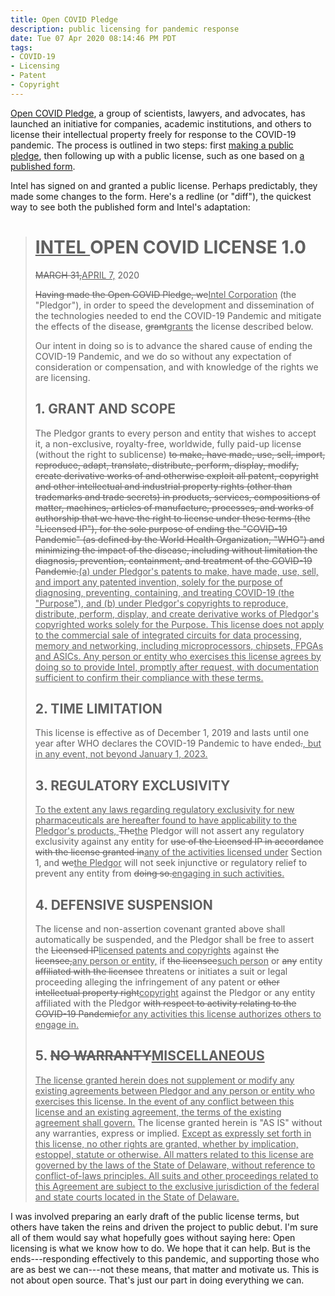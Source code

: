 ```yaml
---
title: Open COVID Pledge
description: public licensing for pandemic response
date: Tue 07 Apr 2020 08:14:46 PM PDT
tags:
- COVID-19
- Licensing
- Patent
- Copyright
---
```


[Open COVID Pledge](https://opencovidpledge.org/pledge/), a group of scientists, lawyers, and advocates, has launched an initiative for companies, academic institutions, and others to license their intellectual property freely for response to the COVID-19 pandemic.  The process is outlined in two steps: first [making a public pledge](https://opencovidpledge.org/pledge/), then following up with a public license, such as one based on [a published form](https://opencovidpledge.org/license/v1-0/).

Intel has signed on and granted a public license.  Perhaps predictably, they made some changes to the form.  Here's a redline (or "diff"), the quickest way to see both the published form and Intel's adaptation:

<blockquote>
<h1><ins>INTEL </ins>OPEN COVID LICENSE 1.0</h1>
<p><del>MARCH 31,</del><ins>APRIL 7,</ins> 2020</p>
<p><del>Having made the Open COVID Pledge, we</del><ins>Intel Corporation</ins> (the "Pledgor"), in order to speed the development and dissemination of the technologies needed to end the COVID-19 Pandemic and mitigate the effects of the disease, <del>grant</del><ins>grants</ins> the license described below.</p>
<p>Our intent in doing so is to advance the shared cause of ending the COVID-19 Pandemic, and we do so without any expectation of consideration or compensation, and with knowledge of the rights we are licensing.</p>
<h2>1. GRANT AND SCOPE</h2>
<p>The Pledgor grants to every person and entity that wishes to accept it, a non-exclusive, royalty-free, worldwide, fully paid-up license (without the right to sublicense) <del>to make, have made,  use, sell, import, reproduce, adapt, translate, distribute, perform, display, modify, create derivative works of and otherwise exploit all patent, copyright and other intellectual and industrial property rights (other than trademarks and trade secrets) in products, services, compositions of matter, machines, articles of manufacture, processes, and works of authorship that we have the right to license under these terms (the "Licensed IP"), for the sole purpose of ending the "COVID-19 Pandemic" (as defined by the World Health Organization, "WHO") and minimizing the impact of the disease, including without limitation the diagnosis, prevention, containment, and treatment of the COVID-19 Pandemic.</del><ins>(a) under Pledgor's patents to make, have made, use, sell, and import any patented invention, solely for the purpose of diagnosing, preventing, containing, and treating COVID-19 (the "Purpose"), and (b) under Pledgor's copyrights to reproduce, distribute, perform, display, and create derivative works of Pledgor's copyrighted works solely for the Purpose.  This license does not apply to the commercial sale of integrated circuits for data processing, memory and networking, including microprocessors, chipsets, FPGAs and ASICs.  Any person or entity who exercises this license agrees by doing so to provide Intel, promptly after request, with documentation sufficient to confirm their compliance with these terms.</ins></p>
<h2>2. TIME LIMITATION</h2>
<p>This license is effective as of December 1, 2019 and lasts until one year after WHO declares the COVID-19 Pandemic to have ended<del>.</del><ins>, but in any event, not beyond January 1, 2023.</ins></p>
<h2>3. REGULATORY EXCLUSIVITY</h2>
<p><ins>To the extent any laws regarding regulatory exclusivity for new pharmaceuticals are hereafter found to have applicability to the Pledgor's products, </ins><del>The</del><ins>the</ins> Pledgor will not assert any regulatory exclusivity against any entity for <del>use of the Licensed IP in accordance with the license granted in</del><ins>any of the activities licensed under</ins> Section 1, and <del>we</del><ins>the Pledgor</ins> will not seek injunctive or regulatory relief to prevent any entity from <del>doing so.</del><ins>engaging in such activities.</ins></p>
<h2>4. DEFENSIVE SUSPENSION</h2>
<p>The license and non-assertion covenant granted above shall automatically be suspended, and the Pledgor shall be free to assert the <del>Licensed IP</del><ins>licensed patents and copyrights</ins> against <del>the licensee,</del><ins>any person or entity,</ins> if <del>the licensee</del><ins>such person</ins> or <del>any</del> entity <del>affiliated with the licensee</del> threatens or initiates a suit or legal proceeding alleging the infringement of any patent or <del>other intellectual property right</del><ins>copyright</ins> against the Pledgor or any entity affiliated with the Pledgor <del>with respect to activity relating to the COVID-19 Pandemic</del><ins>for any activities this license authorizes others to engage in.</ins></p>
<h2>5. <del>NO WARRANTY</del><ins>MISCELLANEOUS</ins></h2>
<p><ins>The license granted herein does not supplement or modify any existing agreements between Pledgor and any person or entity who exercises this license.  In the event of any conflict between this license and an existing agreement, the terms of the existing agreement shall govern.</ins>  The license granted herein is "AS IS" without any warranties, express or implied.  <ins>Except as expressly set forth in this license, no other rights are granted, whether by implication, estoppel, statute or otherwise. All matters related to this license are governed by the laws of the State of Delaware, without reference to conflict-of-laws principles.  All suits and other proceedings related to this Agreement are subject to the exclusive jurisdiction of the federal and state courts located in the State of Delaware.</ins></p>
</blockquote>

I was involved preparing an early draft of the public license terms, but others have taken the reins and driven the project to public debut.  I'm sure all of them would say what hopefully goes without saying here:  Open licensing is what we know how to do.  We hope that it can help.  But is the ends---responding effectively to this pandemic, and supporting those who are as best we can---not these means, that matter and motivate us.  This is not about open source.  That's just our part in doing everything we can.
